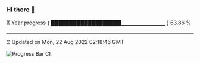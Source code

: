 ### Hi there 👋

⏳ Year progress { ███████████████████▁▁▁▁▁▁▁▁▁▁▁ } 63.86 %

---

⏰ Updated on Mon, 22 Aug 2022 02:18:46 GMT

![Progress Bar CI](https://github.com/ZhaoGui/ZhaoGui/workflows/Progress%20Bar%20CI/badge.svg)
